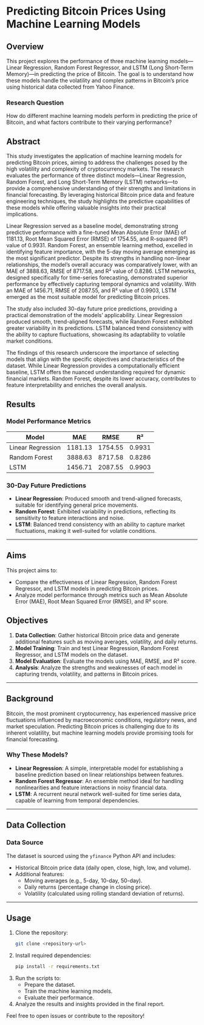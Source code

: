 # Predicting Bitcoin Prices Using Machine Learning Models

## Overview
This project explores the performance of three machine learning models—Linear Regression, Random Forest Regressor, and LSTM (Long Short-Term Memory)—in predicting the price of Bitcoin. The goal is to understand how these models handle the volatility and complex patterns in Bitcoin’s price using historical data collected from Yahoo Finance.

### Research Question
How do different machine learning models perform in predicting the price of Bitcoin, and what factors contribute to their varying performance?

## Abstract
This study investigates the application of machine learning models for predicting Bitcoin prices, aiming to address the challenges posed by the high volatility and complexity of cryptocurrency markets. The research evaluates the performance of three distinct models—Linear Regression, Random Forest, and Long Short-Term Memory (LSTM) networks—to provide a comprehensive understanding of their strengths and limitations in financial forecasting. By leveraging historical Bitcoin price data and feature engineering techniques, the study highlights the predictive capabilities of these models while offering valuable insights into their practical implications.

Linear Regression served as a baseline model, demonstrating strong predictive performance with a fine-tuned Mean Absolute Error (MAE) of 1181.13, Root Mean Squared Error (RMSE) of 1754.55, and R-squared (R²) value of 0.9931. Random Forest, an ensemble learning method, excelled in identifying feature importance, with the 5-day moving average emerging as the most significant predictor. Despite its strengths in handling non-linear relationships, the model’s overall accuracy was comparatively lower, with an MAE of 3888.63, RMSE of 8717.58, and R² value of 0.8286. LSTM networks, designed specifically for time-series forecasting, demonstrated superior performance by effectively capturing temporal dynamics and volatility. With an MAE of 1456.71, RMSE of 2087.55, and R² value of 0.9903, LSTM emerged as the most suitable model for predicting Bitcoin prices.

The study also included 30-day future price predictions, providing a practical demonstration of the models’ applicability. Linear Regression produced smooth, trend-aligned forecasts, while Random Forest exhibited greater variability in its predictions. LSTM balanced trend consistency with the ability to capture fluctuations, showcasing its adaptability to volatile market conditions.

The findings of this research underscore the importance of selecting models that align with the specific objectives and characteristics of the dataset. While Linear Regression provides a computationally efficient baseline, LSTM offers the nuanced understanding required for dynamic financial markets. Random Forest, despite its lower accuracy, contributes to feature interpretability and enriches the overall analysis.

## Results
### Model Performance Metrics
| Model               | MAE     | RMSE    | R²       |
|---------------------|---------|---------|-----------|
| Linear Regression   | 1181.13 | 1754.55 | 0.9931    |
| Random Forest       | 3888.63 | 8717.58 | 0.8286    |
| LSTM                | 1456.71 | 2087.55 | 0.9903    |

### 30-Day Future Predictions
- **Linear Regression**: Produced smooth and trend-aligned forecasts, suitable for identifying general price movements.
- **Random Forest**: Exhibited variability in predictions, reflecting its sensitivity to feature interactions and noise.
- **LSTM**: Balanced trend consistency with an ability to capture market fluctuations, making it well-suited for volatile conditions.

---

## Aims
This project aims to:
- Compare the effectiveness of Linear Regression, Random Forest Regressor, and LSTM models in predicting Bitcoin prices.
- Analyze model performance through metrics such as Mean Absolute Error (MAE), Root Mean Squared Error (RMSE), and R² score.

## Objectives
1. **Data Collection**: Gather historical Bitcoin price data and generate additional features such as moving averages, volatility, and daily returns.
2. **Model Training**: Train and test Linear Regression, Random Forest Regressor, and LSTM models on the dataset.
3. **Model Evaluation**: Evaluate the models using MAE, RMSE, and R² score.
4. **Analysis**: Analyze the strengths and weaknesses of each model in capturing trends, volatility, and patterns in Bitcoin prices.

---

## Background
Bitcoin, the most prominent cryptocurrency, has experienced massive price fluctuations influenced by macroeconomic conditions, regulatory news, and market speculation. Predicting Bitcoin prices is challenging due to its inherent volatility, but machine learning models provide promising tools for financial forecasting.

### Why These Models?
- **Linear Regression**: A simple, interpretable model for establishing a baseline prediction based on linear relationships between features.
- **Random Forest Regressor**: An ensemble method ideal for handling nonlinearities and feature interactions in noisy financial data.
- **LSTM**: A recurrent neural network well-suited for time series data, capable of learning from temporal dependencies.

---

## Data Collection
### Data Source
The dataset is sourced using the `yfinance` Python API and includes:
- Historical Bitcoin price data (daily open, close, high, low, and volume).
- Additional features:
  - Moving averages (e.g., 5-day, 10-day, 50-day).
  - Daily returns (percentage change in closing price).
  - Volatility (calculated using rolling standard deviation of returns).

---

## Usage
1. Clone the repository:
   ```bash
   git clone <repository-url>
   ```
2. Install required dependencies:
   ```bash
   pip install -r requirements.txt
   ```
3. Run the scripts to:
   - Prepare the dataset.
   - Train the machine learning models.
   - Evaluate their performance.
4. Analyze the results and insights provided in the final report.

Feel free to open issues or contribute to the repository!
